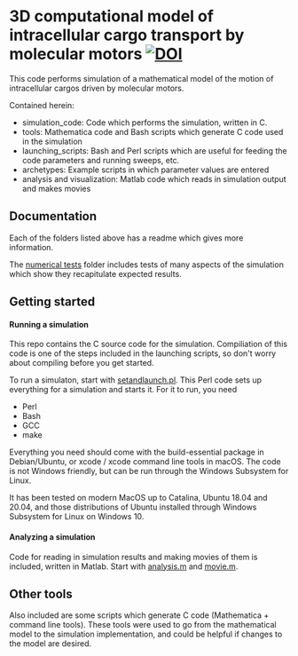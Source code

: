 # 3D computational model of intracellular cargo transport by molecular motors [![DOI](https://zenodo.org/badge/68874025.svg)](https://zenodo.org/badge/latestdoi/68874025)

This code performs simulation of a mathematical model of the motion of
intracellular cargos driven by molecular motors.

Contained herein:
* simulation_code: Code which performs the simulation, written in C.
* tools: Mathematica code and Bash scripts which generate C code used in the
simulation
* launching_scripts: Bash and Perl scripts which are useful for feeding the
code parameters and running sweeps, etc.
* archetypes: Example scripts in which parameter values are entered
* analysis and visualization: Matlab code which reads in simulation output and
makes movies

## Documentation

Each of the folders listed above has a readme which gives more information.

The [numerical tests](/numerical_tests) folder includes tests of many aspects of the simulation which show they recapitulate expected results.

## Getting started

#### Running a simulation
This repo contains the C source code for the simulation. Compiliation of this code is one of the steps included in the launching scripts, so don't worry about compiling before you get started.

To run a simulaton, start with [setandlaunch.pl](archetypes/setandlaunch.pl). This Perl code sets up everything for a simulation and starts it. For it to run, you need

* Perl
* Bash
* GCC
* make

Everything you need should come with the build-essential package in Debian/Ubuntu, or xcode / xcode command line tools in macOS.
The code is not Windows friendly, but can be run through the Windows Subsystem for Linux.

It has been tested on modern MacOS up to Catalina, Ubuntu 18.04 and 20.04, and those distributions of Ubuntu installed through Windows Subsystem for Linux on Windows 10.

#### Analyzing a simulation

Code for reading in simulation results and making movies of them is included, written in Matlab. Start with [analysis.m](archetypes/analysis.m) and [movie.m](archetypes/movie.m).

## Other tools

Also included are some scripts which generate C code (Mathematica + command line tools). These tools were used to go from the mathematical model to the simulation implementation, and could be helpful if changes to the model are desired.
